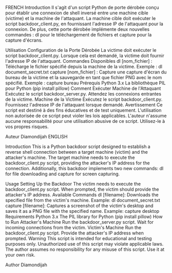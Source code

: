 FRENCH
Introduction
Il s'agit d'un script Python de porte dérobée conçu pour établir une connexion de shell inversé entre une machine cible (victime) et la machine de l'attaquant. La machine cible doit exécuter le script backdoor_client.py, en fournissant l'adresse IP de l'attaquant pour la connexion. De plus, cette porte dérobée implémente deux nouvelles commandes : dl pour le téléchargement de fichiers et capture pour la capture d'écrans.

Utilisation
Configuration de la Porte Dérobée
La victime doit exécuter le script backdoor_client.py.
Lorsque cela est demandé, la victime doit fournir l'adresse IP de l'attaquant.
Commandes Disponibles
dl [nom_fichier] : Télécharge le fichier spécifié depuis la machine de la victime.
Exemple : dl document_secret.txt
capture [nom_fichier] : Capture une capture d'écran du bureau de la victime et la sauvegarde en tant que fichier PNG avec le nom spécifié.
Exemple : capture bureau
Prérequis
Python 3.x
La bibliothèque PIL pour Python (pip install pillow)
Comment Exécuter
Machine de l'Attaquant
Exécutez le script backdoor_server.py.
Attendez les connexions entrantes de la victime.
Machine de la Victime
Exécutez le script backdoor_client.py.
Fournissez l'adresse IP de l'attaquant lorsque demandé.
Avertissement
Ce script est destiné à des fins éducatives et de test uniquement. L'utilisation non autorisée de ce script peut violer les lois applicables. L'auteur n'assume aucune responsabilité pour une utilisation abusive de ce script. Utilisez-le à vos propres risques.

Auteur
Diamondijah
ENGLISH

Introduction
This is a Python backdoor script designed to establish a reverse shell connection between a target machine (victim) and the attacker's machine. The target machine needs to execute the backdoor_client.py script, providing the attacker's IP address for the connection. Additionally, this backdoor implements two new commands: dl for file downloading and capture for screen capturing.

Usage
Setting Up the Backdoor
The victim needs to execute the backdoor_client.py script.
When prompted, the victim should provide the attacker's IP address.
Available Commands
dl [filename]: Downloads the specified file from the victim's machine.
Example: dl document_secret.txt
capture [filename]: Captures a screenshot of the victim's desktop and saves it as a PNG file with the specified name.
Example: capture desktop
Requirements
Python 3.x
The PIL library for Python (pip install pillow)
How to Run
Attacker's Machine
Run the backdoor_server.py script.
Wait for incoming connections from the victim.
Victim's Machine
Run the backdoor_client.py script.
Provide the attacker's IP address when prompted.
Warning
This script is intended for educational and testing purposes only. Unauthorized use of this script may violate applicable laws. The author assumes no responsibility for any misuse of this script. Use it at your own risk.

Author
Diamondijah

